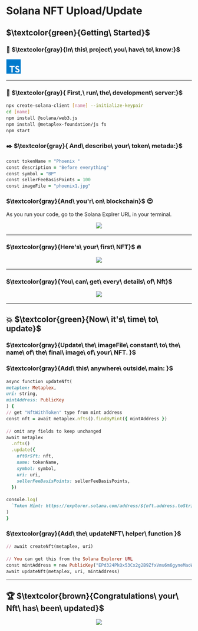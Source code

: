 # Solana NFT Upload/Update
## $\textcolor{green}{Getting\ Started}$

 ### :dart: $\textcolor{gray}{In\ this\ project\ you\ have\ to\ know:}$ 
<div>
     <img src="https://raw.githubusercontent.com/devicons/devicon/1119b9f84c0290e0f0b38982099a2bd027a48bf1/icons/typescript/typescript-original.svg" title="typescript" **alt="typescript" width="40" height="40"/> 
</div>

---
### :memo: $\textcolor{gray}{ First,\ run\ the\ development\ server:}$ 
 
```bash
npx create-solana-client [name] --initialize-keypair
cd [name]
npm install @solana/web3.js
npm install @metaplex-foundation/js fs
npm start
```
### :black_nib:  $\textcolor{gray}{ And\ describe\ your\ token\ metada:}$ 
  
  ```ruby
const tokenName = "Phoenix "
const description = "Before everything"
const symbol = "BP"
const sellerFeeBasisPoints = 100
const imageFile = "phoenix1.jpg"
```
###  $\textcolor{gray}{And\ you'r\ on\ blockchain}$ :heart_eyes:
As you run your code,  go to the Solana Explrer URL in your terminal.
<p align="center">
    <img src="https://user-images.githubusercontent.com/109158340/205504257-e4af3ec5-d3c8-4861-9e51-ab3afe555f85.png" >
    
---
###  $\textcolor{gray}{Here's\ your\ first\ NFT}$ :fire:

<p align="center">
  <img src="https://user-images.githubusercontent.com/109158340/205504389-a365947e-cca2-43d9-ad56-f0acd77722ea.png" >
  
 --- 
 ###  $\textcolor{gray}{You\ can\ get\ every\ details\ of\ Nft}$
<p align="center">
  <img src="https://user-images.githubusercontent.com/109158340/205504436-33ac0b8a-8ae1-43aa-b520-42f24ab29560.png" >
  
---
## :boom: $\textcolor{green}{Now\ it's\ time\ to\ update}$

###  $\textcolor{gray}{Update\ the\ imageFile\ constant\ to\ the\ name\ of\ the\ final\ image\ of\ your\ NFT. }$
###  $\textcolor{gray}{Add\ this\ anywhere\ outside\ main: }$
  ```ruby
async function updateNft(
  metaplex: Metaplex,
  uri: string,
  mintAddress: PublicKey
) {
  // get "NftWithToken" type from mint address
  const nft = await metaplex.nfts().findByMint({ mintAddress })

  // omit any fields to keep unchanged
  await metaplex
    .nfts()
    .update({
      nftOrSft: nft,
      name: tokenName,
      symbol: symbol,
      uri: uri,
      sellerFeeBasisPoints: sellerFeeBasisPoints,
    })

  console.log(
    `Token Mint: https://explorer.solana.com/address/${nft.address.toString()}?cluster=devnet`
  )
}
```
###  $\textcolor{gray}{Add\ the\ updateNFT\ helper\ function }$
  ```ruby
 // await createNft(metaplex, uri)

  // You can get this from the Solana Explorer URL 
  const mintAddress = new PublicKey("EPd324PkQx53Cx2g2B9ZfxVmu6m6gyneMaoWTy2hk2bW")
  await updateNft(metaplex, uri, mintAddress)

```
---

## :trophy: $\textcolor{brown}{Congratulations\ your\ Nft\ has\ been\ updated}$
<p align="center">
  <img src="https://user-images.githubusercontent.com/109158340/205505587-31b08132-2b3b-4a3f-b404-3d7159647646.png" >
